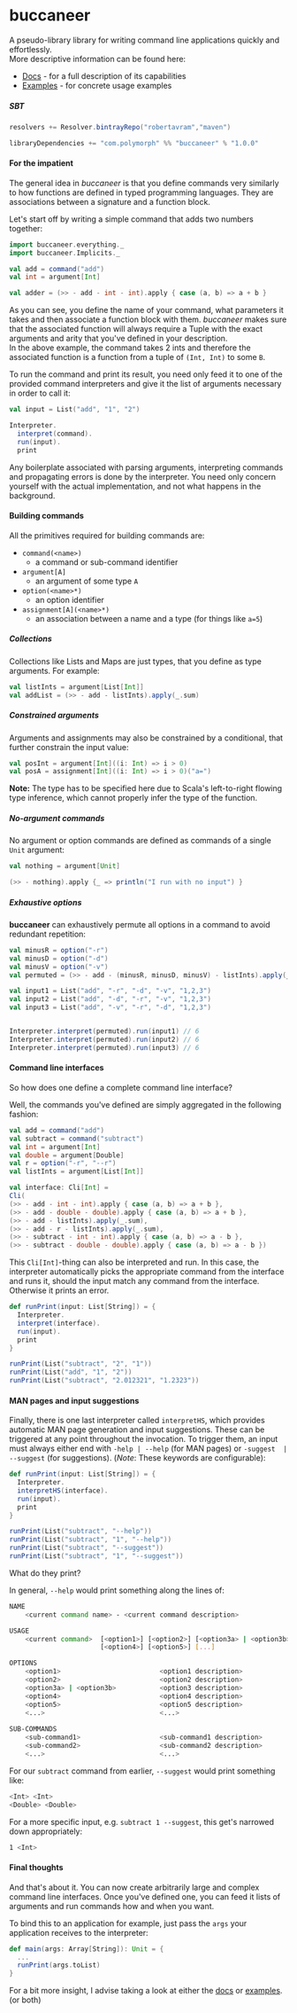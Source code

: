 buccaneer
=
A pseudo-library library for writing command line applications quickly and effortlessly. <br />
More descriptive information can be found here:
 * [Docs](docs/documentation.md) - for a full description of its capabilities
 * [Examples](examples) - for concrete usage examples


##### SBT
```scala
resolvers += Resolver.bintrayRepo("robertavram","maven")

libraryDependencies += "com.polymorph" %% "buccaneer" % "1.0.0"
```

#### For the impatient
The general idea in *buccaneer* is that you define commands very similarly to
how functions are defined in typed programming languages. They are associations between 
a signature and a function block.

Let's start off by writing a simple command that adds two numbers together:

```scala
import buccaneer.everything._
import buccaneer.Implicits._

val add = command("add")
val int = argument[Int]

val adder = (>> - add - int - int).apply { case (a, b) => a + b }
```
As you can see, you define the name of your command, what parameters it takes and then associate a 
function block with them. *buccaneer* makes sure that the associated function will always require 
a Tuple with the exact arguments and arity that you've defined in your description.  
In the above example, the command takes 2 ints and therefore the associated function is a
function from a tuple of `(Int, Int)` to some `B`. 

To run the command and print its result, you need only feed it 
to one of the provided command interpreters and give it the list of arguments necessary in order
to call it:

```scala
val input = List("add", "1", "2")

Interpreter.
  interpret(command).
  run(input).
  print
```
Any boilerplate associated with parsing arguments, interpreting commands and propagating errors is done
by the interpreter. You need only concern yourself with the actual implementation, and not what happens in the 
background.

#### Building commands 
All the primitives required for building commands are:
* `command(<name>)` 
    * a command or sub-command identifier
* `argument[A]` 
    * an argument of some type `A`
* `option(<name>*)` 
    * an option identifier
* `assignment[A](<name>*)` 
    * an association between a name and a type (for things like `a=5`)
   
##### Collections 
Collections like Lists and Maps are just types, that you define as type arguments. For example: 
```scala
val listInts = argument[List[Int]]
val addList = (>> - add - listInts).apply(_.sum)
```

##### Constrained arguments
Arguments and assignments may also be constrained by a conditional, that further constrain the input value: 
 ```scala
val posInt = argument[Int]((i: Int) => i > 0)
val posA = assignment[Int]((i: Int) => i > 0)("a=")
```
**Note:** The type has to be specified here due to Scala's left-to-right flowing type inference, which cannot properly infer
the type of the function. 

##### No-argument commands
No argument or option commands are defined as commands of a single `Unit` argument:
```scala
val nothing = argument[Unit]

(>> - nothing).apply {_ => println("I run with no input") }
```

##### Exhaustive options
**buccaneer** can exhaustively permute all options in a command to avoid redundant 
repetition:

```scala
val minusR = option("-r")
val minusD = option("-d")
val minusV = option("-v")
val permuted = (>> - add - (minusR, minusD, minusV) - listInts).apply(_.sum)

val input1 = List("add", "-r", "-d", "-v", "1,2,3")
val input2 = List("add", "-d", "-r", "-v", "1,2,3")
val input3 = List("add", "-v", "-r", "-d", "1,2,3")


Interpreter.interpret(permuted).run(input1) // 6
Interpreter.interpret(permuted).run(input2) // 6
Interpreter.interpret(permuted).run(input3) // 6
```

#### Command line interfaces
So how does one define a complete command line interface?

Well, the commands you've defined are simply aggregated in the following fashion:

```scala
val add = command("add")
val subtract = command("subtract")
val int = argument[Int]
val double = argument[Double]
val r = option("-r", "--r")
val listInts = argument[List[Int]]

val interface: Cli[Int] = 
Cli(
(>> - add - int - int).apply { case (a, b) => a + b },
(>> - add - double - double).apply { case (a, b) => a + b },
(>> - add - listInts).apply(_.sum),
(>> - add - r - listInts).apply(_.sum),
(>> - subtract - int - int).apply { case (a, b) => a - b },
(>> - subtract - double - double).apply { case (a, b) => a - b })
```
This `Cli[Int]`-thing can also be interpreted and run. 
In this case, the interpreter automatically picks the appropriate command 
from the interface and runs it, should the input match any command from the interface. Otherwise it prints an error.

```scala
def runPrint(input: List[String]) = {
  Interpreter.
  interpret(interface).
  run(input).
  print
}

runPrint(List("subtract", "2", "1"))
runPrint(List("add", "1", "2"))
runPrint(List("subtract", "2.012321", "1.2323"))
```
#### MAN pages and input suggestions
Finally, there is one last interpreter called `interpretHS`, which provides automatic MAN page generation and
input suggestions. These can be triggered at any point throughout the invocation. To trigger them, an input 
must always either end with `-help | --help` (for MAN pages) or `-suggest  | --suggest` (for suggestions).
(*Note*: These keywords are configurable): 
```scala
def runPrint(input: List[String]) = {
  Interpreter.
  interpretHS(interface).
  run(input).
  print
}

runPrint(List("subtract", "--help"))
runPrint(List("subtract", "1", "--help"))
runPrint(List("subtract", "--suggest"))
runPrint(List("subtract", "1", "--suggest"))
```

What do they print? 

In general, `--help` would print something along the lines of: <br />
```bash
NAME
    <current command name> - <current command description>

USAGE
    <current command>  [<option1>] [<option2>] [<option3a> | <option3b>]
                       [<option4>] [<option5>] [...]

OPTIONS
    <option1>                         <option1 description>
    <option2>                         <option2 description>
    <option3a> | <option3b>           <option3 description>
    <option4>                         <option4 description>
    <option5>                         <option5 description>
    <...>                             <...>
    
SUB-COMMANDS
    <sub-command1>                    <sub-command1 description>
    <sub-command2>                    <sub-command2 description>
    <...>                             <...>
```

For our `subtract` command from earlier, `--suggest` would print something like: <br />
```bash
<Int> <Int> 
<Double> <Double>
```
For a more specific input, e.g. `subtract 1 --suggest`, this get's narrowed down appropriately:
```bash
1 <Int>
```
#### Final thoughts
And that's about it.
You can now create arbitrarily large and complex command line interfaces. 
Once you've defined one, you can feed it lists of arguments and run commands how and
when you want. 
<br />

To bind this
to an application for example, just pass the `args` your application receives to the interpreter:
```scala
def main(args: Array[String]): Unit = {
  ...
  runPrint(args.toList)
}
```
For a bit more insight, I advise taking a look at either the [docs](docs/documentation.md) or [examples](examples). (or both)